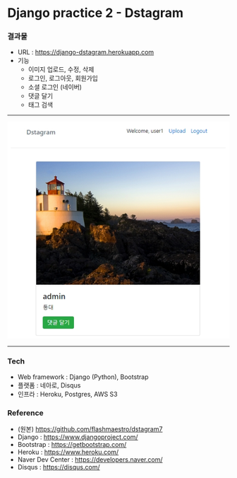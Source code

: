 # Django practice 2 - Dstagram

### 결과물

- URL : https://django-dstagram.herokuapp.com
- 기능
  - 이미지 업로드, 수정, 삭제
  - 로그인, 로그아웃, 회원가입
  - 소셜 로그인 (네이버)
  - 댓글 달기
  - 태그 검색


----

![이미지](./etc/20180906_171432.jpg)

----


### Tech

- Web framework : Django (Python), Bootstrap
- 플랫폼 : 네아로, Disqus
- 인프라 : Heroku, Postgres, AWS S3

### Reference

- (원본) https://github.com/flashmaestro/dstagram7
- Django : https://www.djangoproject.com/
- Bootstrap : https://getbootstrap.com/
- Heroku : https://www.heroku.com/
- Naver Dev Center : https://developers.naver.com/
- Disqus : https://disqus.com/
